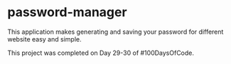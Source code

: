 # password-manager
This application makes generating and saving your password for different website easy and simple.

This project was completed on Day 29-30 of #100DaysOfCode.
